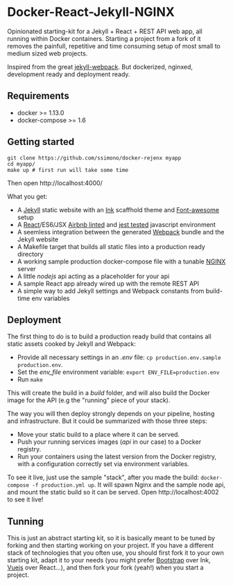 Docker-React-Jekyll-NGINX
=========================

Opinionated starting-kit for a Jekyll + React + REST API web app, all running within Docker containers. Starting a project from a fork of it removes the painfull, repetitive and time consuming setup of most small to medium sized web projects.

Inspired from the great [jekyll-webpack](https://github.com/allizad/jekyll-webpack). But dockerized, nginxed, development ready and deployment ready.

Requirements
------------

- docker >= 1.13.0
- docker-compose >= 1.6

Getting started
---------------

    git clone https://github.com/ssimono/docker-rejenx myapp
    cd myapp/
    make up # first run will take some time

Then open http://localhost:4000/

What you get:

- A [Jekyll][1] static website with an [Ink][2] scaffhold theme and [Font-awesome][3] setup
- A [React][3]/ES6/JSX [Airbnb linted][4] and [jest tested][4.1] javascript environment
- A seemless integration between the generated [Webpack][5] bundle and the Jekyll website
- A Makefile target that builds all static files into a production ready directory
- A working sample production docker-compose file with a tunable [NGINX][6] server
- A little *nodejs* api acting as a placeholder for your api
- A sample React app already wired up with the remote REST API
- A simple way to add Jekyll settings and Webpack constants from build-time env variables

[1]: https://jekyllrb.com/
[2]: http://ink.sapo.pt/
[3]: http://fontawesome.io/
[4]: https://github.com/airbnb/javascript
[4.1]: https://facebook.github.io/jest/
[5]: https://webpack.github.io/
[6]: http://nginx.org/

Deployment
----------

The first thing to do is to build a production ready build that contains all static assets cooked by Jekyll and Webpack:

- Provide all necessary settings in an *.env* file: `cp production.env.sample production.env`.
- Set the *env_file* environment variable: `export ENV_FILE=production.env`
- Run `make`

This will create the build in a *build* folder, and will also build the Docker image for the API (e.g the "running" piece of your stack).

The way you will then deploy strongly depends on your pipeline, hosting and infrastructure. But it could be summarized with those three steps:

- Move your static build to a place where it can be served.
- Push your running services images (*api* in our case) to a Docker registry.
- Run your containers using the latest version from the Docker registry, with a configuration correctly set via environment variables.

To see it live, just use the sample "stack", after you made the build: `docker-compose -f production.yml up`. It will spawn Nginx and the sample node api, and mount the static build so it can be served. Open http://localhost:4002 to see it live!

Tunning
-------

This is just an abstract starting kit, so it is basically meant to be tuned by forking and then starting working on your project. If you have a different stack of technologies that you often use, you should first fork it to your own starting kit, adapt it to your needs (you might prefer [Bootstrap][10] over Ink, [Vuejs][11] over React...), and then fork your fork (yeah!) when you start a project.

[10]: (http://getbootstrap.com/)
[11]: (https://vuejs.org/)
